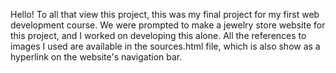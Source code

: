 Hello! To all that view this project, this was my final project for my first web development course. We were prompted to make a jewelry store website for this project, and I worked on developing this alone. All the references to images I used are available in the sources.html file, which is also show as a hyperlink on the website's navigation bar. 
